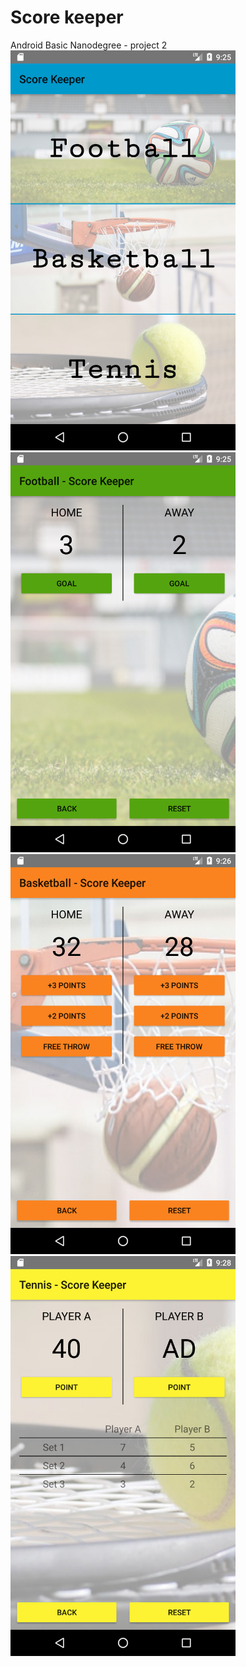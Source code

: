 # Score keeper
Android Basic Nanodegree - project 2
<br />
<img width="360" src="https://github.com/karol-dabrowski/score-keeper/blob/master/screenshots/Screenshot_1519935943.png">
<img width="360" src="https://github.com/karol-dabrowski/score-keeper/blob/master/screenshots/Screenshot_1519935948.png">
<br />
<img width="360" src="https://github.com/karol-dabrowski/score-keeper/blob/master/screenshots/Screenshot_1519935967.png">
<img width="360" src="https://github.com/karol-dabrowski/score-keeper/blob/master/screenshots/Screenshot_1519936105.png">
